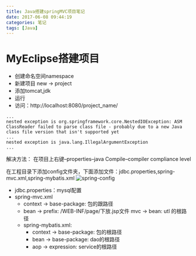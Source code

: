 ```yaml
---
title: Java搭建springMVC项目笔记
date: 2017-06-08 09:44:19
categories: 笔记
tags: [Java]
---
```


# MyEclipse搭建项目
* 创建命名空间namespace
* 新建项目 new -> project
* 添加tomcat,jdk
* 运行
* 访问：http://localhost:8080/project_name/
<!--more-->

```
...
nested exception is org.springframework.core.NestedIOException: ASM ClassReader failed to parse class file - probably due to a new Java class file version that isn't supported yet
...
nested exception is java.lang.IllegalArgumentException
...
```

解决方法：
在项目上右键–properties–java Compile–compiler compliance level

在工程目录下添加config文件夹，下面添加文件：jdbc.properties,spring-mvc.xml,spring-mybatis.xml
![spring-config](/assets/20170609_java/java_config.png)

* jdbc.properties：mysql配置
* spring-mvc.xml
    + context -> base-package: 包的跟路径
    + bean -> prefix: /WEB-INF/page/下放.jsp文件
        mvc -> bean: utl 的根路径
    + spring-mybatis.xml: 
        - context -> base-package: 包的根路径
        - bean -> base-package: dao的根路径
        - aop -> expression: service的根路径
